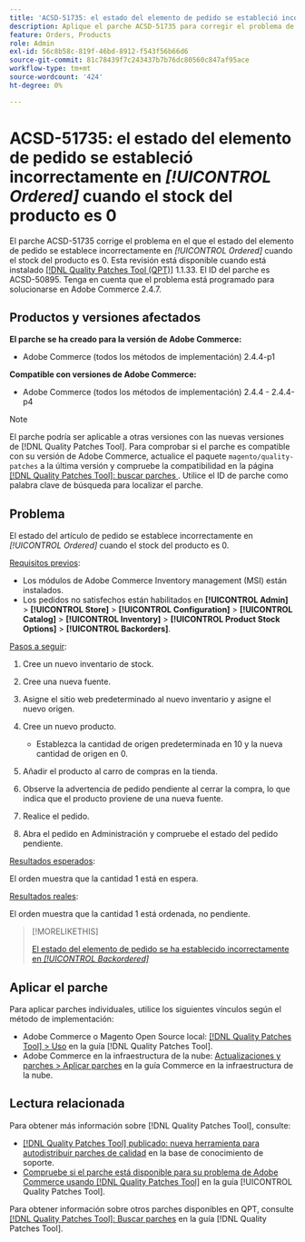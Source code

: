```yaml
---
title: 'ACSD-51735: el estado del elemento de pedido se estableció incorrectamente en *[!UICONTROL Ordered]* cuando el stock del producto es 0'
description: Aplique el parche ACSD-51735 para corregir el problema de Adobe Commerce en el que el estado del elemento de pedido se establece incorrectamente en *[!UICONTROL Ordered]* cuando el stock del producto es 0.
feature: Orders, Products
role: Admin
exl-id: 56c8b58c-819f-46bd-8912-f543f56b66d6
source-git-commit: 81c78439f7c243437b7b76dc80560c847af95ace
workflow-type: tm+mt
source-wordcount: '424'
ht-degree: 0%

---
```


# ACSD-51735: el estado del elemento de pedido se estableció incorrectamente en *[!UICONTROL Ordered]* cuando el stock del producto es 0

El parche ACSD-51735 corrige el problema en el que el estado del elemento de pedido se establece incorrectamente en *[!UICONTROL Ordered]* cuando el stock del producto es 0. Esta revisión está disponible cuando está instalado [[!DNL Quality Patches Tool (QPT)]](https://experienceleague.adobe.com/es/docs/commerce-knowledge-base/kb/announcements/commerce-announcements/magento-quality-patches-released-new-tool-to-self-serve-quality-patches) 1.1.33. El ID del parche es ACSD-50895. Tenga en cuenta que el problema está programado para solucionarse en Adobe Commerce 2.4.7.

## Productos y versiones afectados

**El parche se ha creado para la versión de Adobe Commerce:**

* Adobe Commerce (todos los métodos de implementación) 2.4.4-p1

**Compatible con versiones de Adobe Commerce:**

* Adobe Commerce (todos los métodos de implementación) 2.4.4 - 2.4.4-p4

>[!NOTE]
>
>El parche podría ser aplicable a otras versiones con las nuevas versiones de [!DNL Quality Patches Tool]. Para comprobar si el parche es compatible con su versión de Adobe Commerce, actualice el paquete `magento/quality-patches` a la última versión y compruebe la compatibilidad en la página [[!DNL Quality Patches Tool]: buscar parches ](https://experienceleague.adobe.com/tools/commerce-quality-patches/index.html?lang=es). Utilice el ID de parche como palabra clave de búsqueda para localizar el parche.

## Problema

El estado del artículo de pedido se establece incorrectamente en *[!UICONTROL Ordered]* cuando el stock del producto es 0.

<u>Requisitos previos</u>:

* Los módulos de Adobe Commerce Inventory management (MSI) están instalados.
* Los pedidos no satisfechos están habilitados en **[!UICONTROL Admin]** > **[!UICONTROL Store]** > **[!UICONTROL Configuration]** > **[!UICONTROL Catalog]** > **[!UICONTROL Inventory]** > **[!UICONTROL Product Stock Options]** > **[!UICONTROL Backorders]**.

<u>Pasos a seguir</u>:

1. Cree un nuevo inventario de stock.
1. Cree una nueva fuente.
1. Asigne el sitio web predeterminado al nuevo inventario y asigne el nuevo origen.
1. Cree un nuevo producto.

   * Establezca la cantidad de origen predeterminada en 10 y la nueva cantidad de origen en 0.

1. Añadir el producto al carro de compras en la tienda.
1. Observe la advertencia de pedido pendiente al cerrar la compra, lo que indica que el producto proviene de una nueva fuente.
1. Realice el pedido.
1. Abra el pedido en Administración y compruebe el estado del pedido pendiente.

<u>Resultados esperados</u>:

El orden muestra que la cantidad 1 está en espera.

<u>Resultados reales</u>:

El orden muestra que la cantidad 1 está ordenada, no pendiente.

>[!MORELIKETHIS]
>
>[El estado del elemento de pedido se ha establecido incorrectamente en *[!UICONTROL Backordered]*](/help/tools/quality-patches-tool/patches-available-in-qpt/v1-1-33/acsd-51408-order-item-status-is-set-to-backordered.md)

## Aplicar el parche

Para aplicar parches individuales, utilice los siguientes vínculos según el método de implementación:

* Adobe Commerce o Magento Open Source local: [[!DNL Quality Patches Tool] > Uso](/help/tools/quality-patches-tool/usage.md) en la guía [!DNL Quality Patches Tool].
* Adobe Commerce en la infraestructura de la nube: [Actualizaciones y parches > Aplicar parches](https://experienceleague.adobe.com/docs/commerce-cloud-service/user-guide/develop/upgrade/apply-patches.html?lang=es) en la guía Commerce en la infraestructura de la nube.

## Lectura relacionada

Para obtener más información sobre [!DNL Quality Patches Tool], consulte:

* [[!DNL Quality Patches Tool] publicado: nueva herramienta para autodistribuir parches de calidad](https://experienceleague.adobe.com/es/docs/commerce-knowledge-base/kb/announcements/commerce-announcements/magento-quality-patches-released-new-tool-to-self-serve-quality-patches) en la base de conocimiento de soporte.
* [Compruebe si el parche está disponible para su problema de Adobe Commerce usando [!DNL Quality Patches Tool]](/help/tools/quality-patches-tool/patches-available-in-qpt/check-patch-for-magento-issue-with-magento-quality-patches.md) en la guía [!UICONTROL Quality Patches Tool].


Para obtener información sobre otros parches disponibles en QPT, consulte [[!DNL Quality Patches Tool]: Buscar parches](https://experienceleague.adobe.com/tools/commerce-quality-patches/index.html?lang=es) en la guía [!DNL Quality Patches Tool].
